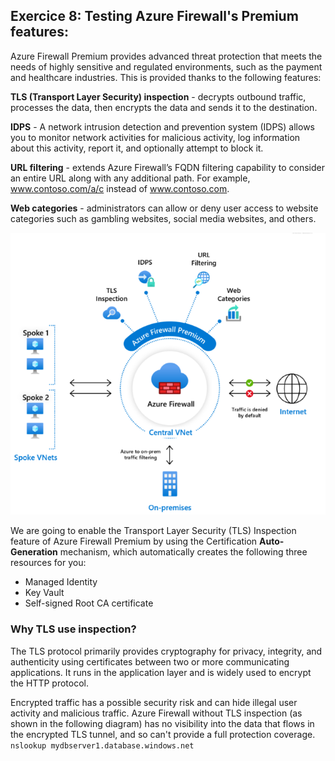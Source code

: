 ## Exercice 8: Testing Azure Firewall's Premium features: 

Azure Firewall Premium provides advanced threat protection that meets the needs of highly sensitive and regulated environments, such as the payment and healthcare industries.
This is provided thanks to the following features:

**TLS (Transport Layer Security) inspection** - decrypts outbound traffic, processes the data, then encrypts the data and sends it to the destination.

**IDPS** - A network intrusion detection and prevention system (IDPS) allows you to monitor network activities for malicious activity, log information about this activity, report it, and optionally attempt to block it.

**URL filtering** - extends Azure Firewall’s FQDN filtering capability to consider an entire URL along with any additional path. For example, www.contoso.com/a/c instead of www.contoso.com.

**Web categories** - administrators can allow or deny user access to website categories such as gambling websites, social media websites, and others.

<img src="Images\afw-premium-overview.png" width="600"> 	

We are going to enable the Transport Layer Security (TLS) Inspection feature of Azure Firewall Premium by using the Certification **Auto-Generation** mechanism, which automatically creates the following three resources for you:

- Managed Identity
- Key Vault
- Self-signed Root CA certificate

### Why TLS use inspection?

The TLS protocol primarily provides cryptography for privacy, integrity, and authenticity using certificates between two or more communicating applications. It runs in the application layer and is widely used to encrypt the HTTP protocol.

Encrypted traffic has a possible security risk and can hide illegal user activity and malicious traffic. Azure Firewall without TLS inspection (as shown in the following diagram) has no visibility into the data that flows in the encrypted TLS tunnel, and so can't provide a full protection coverage.
`nslookup mydbserver1.database.windows.net`  
